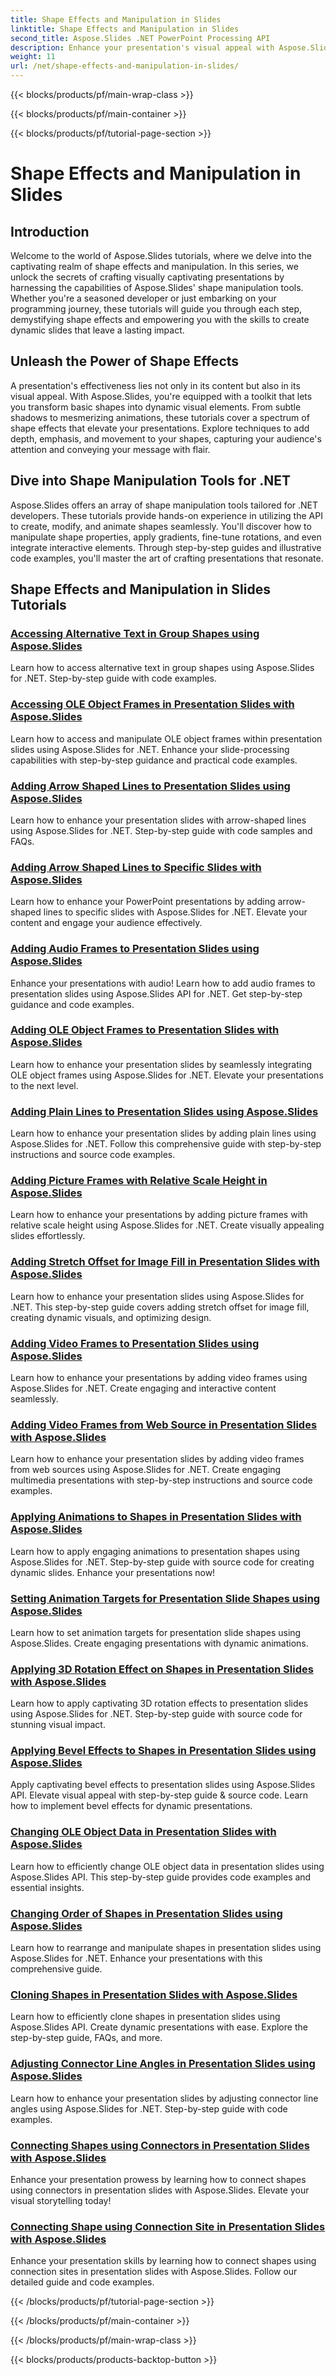 ```yaml
---
title: Shape Effects and Manipulation in Slides
linktitle: Shape Effects and Manipulation in Slides
second_title: Aspose.Slides .NET PowerPoint Processing API
description: Enhance your presentation's visual appeal with Aspose.Slides tutorials on shape effects and manipulation. Learn how to create stunning slides using shape effects, animations, and more.  
weight: 11
url: /net/shape-effects-and-manipulation-in-slides/
---
```


{{< blocks/products/pf/main-wrap-class >}}

{{< blocks/products/pf/main-container >}}

{{< blocks/products/pf/tutorial-page-section >}}

# Shape Effects and Manipulation in Slides


## Introduction

Welcome to the world of Aspose.Slides tutorials, where we delve into the captivating realm of shape effects and manipulation. In this series, we unlock the secrets of crafting visually captivating presentations by harnessing the capabilities of Aspose.Slides' shape manipulation tools. Whether you're a seasoned developer or just embarking on your programming journey, these tutorials will guide you through each step, demystifying shape effects and empowering you with the skills to create dynamic slides that leave a lasting impact.

## Unleash the Power of Shape Effects

A presentation's effectiveness lies not only in its content but also in its visual appeal. With Aspose.Slides, you're equipped with a toolkit that lets you transform basic shapes into dynamic visual elements. From subtle shadows to mesmerizing animations, these tutorials cover a spectrum of shape effects that elevate your presentations. Explore techniques to add depth, emphasis, and movement to your shapes, capturing your audience's attention and conveying your message with flair.

## Dive into Shape Manipulation Tools for .NET

Aspose.Slides offers an array of shape manipulation tools tailored for .NET developers. These tutorials provide hands-on experience in utilizing the API to create, modify, and animate shapes seamlessly. You'll discover how to manipulate shape properties, apply gradients, fine-tune rotations, and even integrate interactive elements. Through step-by-step guides and illustrative code examples, you'll master the art of crafting presentations that resonate.

## Shape Effects and Manipulation in Slides Tutorials
### [Accessing Alternative Text in Group Shapes using Aspose.Slides](./accessing-alt-text-group-shapes/)
Learn how to access alternative text in group shapes using Aspose.Slides for .NET. Step-by-step guide with code examples.
### [Accessing OLE Object Frames in Presentation Slides with Aspose.Slides](./accessing-ole-object-frames/)
Learn how to access and manipulate OLE object frames within presentation slides using Aspose.Slides for .NET. Enhance your slide-processing capabilities with step-by-step guidance and practical code examples.
### [Adding Arrow Shaped Lines to Presentation Slides using Aspose.Slides](./adding-arrow-shaped-lines/)
Learn how to enhance your presentation slides with arrow-shaped lines using Aspose.Slides for .NET. Step-by-step guide with code samples and FAQs.
### [Adding Arrow Shaped Lines to Specific Slides with Aspose.Slides](./adding-arrow-lines-to-specific-slides/)
Learn how to enhance your PowerPoint presentations by adding arrow-shaped lines to specific slides with Aspose.Slides for .NET. Elevate your content and engage your audience effectively.
### [Adding Audio Frames to Presentation Slides using Aspose.Slides](./adding-audio-frames/)
Enhance your presentations with audio! Learn how to add audio frames to presentation slides using Aspose.Slides API for .NET. Get step-by-step guidance and code examples.
### [Adding OLE Object Frames to Presentation Slides with Aspose.Slides](./adding-ole-object-frames/)
Learn how to enhance your presentation slides by seamlessly integrating OLE object frames using Aspose.Slides for .NET. Elevate your presentations to the next level.
### [Adding Plain Lines to Presentation Slides using Aspose.Slides](./adding-plain-lines/)
Learn how to enhance your presentation slides by adding plain lines using Aspose.Slides for .NET. Follow this comprehensive guide with step-by-step instructions and source code examples.
### [Adding Picture Frames with Relative Scale Height in Aspose.Slides](./adding-picture-frames-relative-scale/)
Learn how to enhance your presentations by adding picture frames with relative scale height using Aspose.Slides for .NET. Create visually appealing slides effortlessly.
### [Adding Stretch Offset for Image Fill in Presentation Slides with Aspose.Slides](./adding-stretch-offset-image-fill/)
Learn how to enhance your presentation slides using Aspose.Slides for .NET. This step-by-step guide covers adding stretch offset for image fill, creating dynamic visuals, and optimizing design.
### [Adding Video Frames to Presentation Slides using Aspose.Slides](./adding-video-frames/)
Learn how to enhance your presentations by adding video frames using Aspose.Slides for .NET. Create engaging and interactive content seamlessly.
### [Adding Video Frames from Web Source in Presentation Slides with Aspose.Slides](./adding-video-frames-from-web-source/)
Learn how to enhance your presentation slides by adding video frames from web sources using Aspose.Slides for .NET. Create engaging multimedia presentations with step-by-step instructions and source code examples.
### [Applying Animations to Shapes in Presentation Slides with Aspose.Slides](./applying-animations-to-shapes/)
Learn how to apply engaging animations to presentation shapes using Aspose.Slides for .NET. Step-by-step guide with source code for creating dynamic slides. Enhance your presentations now!
### [Setting Animation Targets for Presentation Slide Shapes using Aspose.Slides](./setting-animation-targets-shapes/)
Learn how to set animation targets for presentation slide shapes using Aspose.Slides. Create engaging presentations with dynamic animations.
### [Applying 3D Rotation Effect on Shapes in Presentation Slides with Aspose.Slides](./applying-3d-rotation-effect-shapes/)
Learn how to apply captivating 3D rotation effects to presentation slides using Aspose.Slides for .NET. Step-by-step guide with source code for stunning visual impact.
### [Applying Bevel Effects to Shapes in Presentation Slides using Aspose.Slides](./applying-bevel-effects-shapes/)
Apply captivating bevel effects to presentation slides using Aspose.Slides API. Elevate visual appeal with step-by-step guide & source code. Learn how to implement bevel effects for dynamic presentations.
### [Changing OLE Object Data in Presentation Slides with Aspose.Slides](./changing-ole-object-data/)
Learn how to efficiently change OLE object data in presentation slides using Aspose.Slides API. This step-by-step guide provides code examples and essential insights.
### [Changing Order of Shapes in Presentation Slides using Aspose.Slides](./changing-order-shapes/)
Learn how to rearrange and manipulate shapes in presentation slides using Aspose.Slides for .NET. Enhance your presentations with this comprehensive guide.
### [Cloning Shapes in Presentation Slides with Aspose.Slides](./cloning-shapes/)
Learn how to efficiently clone shapes in presentation slides using Aspose.Slides API. Create dynamic presentations with ease. Explore the step-by-step guide, FAQs, and more.
### [Adjusting Connector Line Angles in Presentation Slides using Aspose.Slides](./adjusting-connector-line-angles/)
Learn how to enhance your presentation slides by adjusting connector line angles using Aspose.Slides for .NET. Step-by-step guide with code examples.
### [Connecting Shapes using Connectors in Presentation Slides with Aspose.Slides](./connecting-shapes-using-connectors/)
Enhance your presentation prowess by learning how to connect shapes using connectors in presentation slides with Aspose.Slides. Elevate your visual storytelling today!
### [Connecting Shape using Connection Site in Presentation Slides with Aspose.Slides](./connecting-shape-using-connection-site/)
Enhance your presentation skills by learning how to connect shapes using connection sites in presentation slides with Aspose.Slides. Follow our detailed guide and code examples.

{{< /blocks/products/pf/tutorial-page-section >}}

{{< /blocks/products/pf/main-container >}}

{{< /blocks/products/pf/main-wrap-class >}}

{{< blocks/products/products-backtop-button >}}
